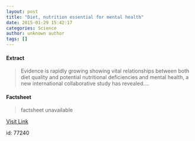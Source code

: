 ```yaml
---
layout: post
title: "Diet, nutrition essential for mental health"
date: 2015-01-29 15:42:17
categories: Science
author: unknown author
tags: []
---
```



#### Extract
>Evidence is rapidly growing showing vital relationships between both diet quality and potential nutritional deficiencies and mental health, a new international collaborative study has revealed....

#### Factsheet
>factsheet unavailable

[Visit Link](http://feeds.sciencedaily.com/~r/sciencedaily/~3/3cVW0Cu_DKA/150129104217.htm)

id:   77240
